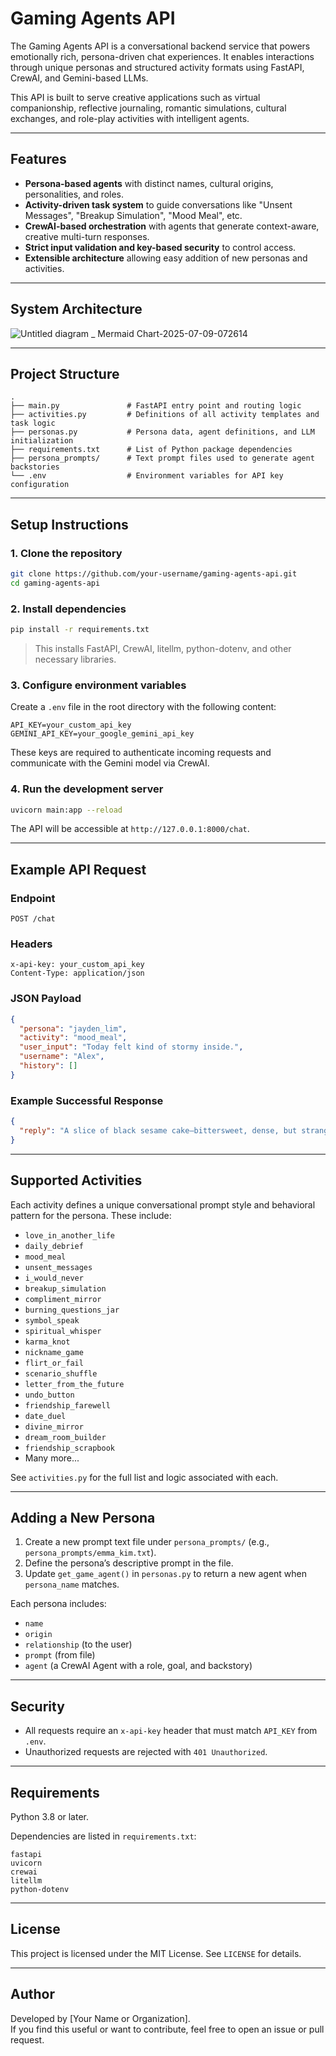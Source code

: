
# Gaming Agents API

The Gaming Agents API is a conversational backend service that powers emotionally rich, persona-driven chat experiences. It enables interactions through unique personas and structured activity formats using FastAPI, CrewAI, and Gemini-based LLMs.

This API is built to serve creative applications such as virtual companionship, reflective journaling, romantic simulations, cultural exchanges, and role-play activities with intelligent agents.

---

## Features

- **Persona-based agents** with distinct names, cultural origins, personalities, and roles.
- **Activity-driven task system** to guide conversations like "Unsent Messages", "Breakup Simulation", "Mood Meal", etc.
- **CrewAI-based orchestration** with agents that generate context-aware, creative multi-turn responses.
- **Strict input validation and key-based security** to control access.
- **Extensible architecture** allowing easy addition of new personas and activities.

---

## System Architecture

![Untitled diagram _ Mermaid Chart-2025-07-09-072614](https://github.com/user-attachments/assets/a76af236-9118-400e-8c70-6b6f4e44b970)


---

## Project Structure

```
.
├── main.py               # FastAPI entry point and routing logic
├── activities.py         # Definitions of all activity templates and task logic
├── personas.py           # Persona data, agent definitions, and LLM initialization
├── requirements.txt      # List of Python package dependencies
├── persona_prompts/      # Text prompt files used to generate agent backstories
└── .env                  # Environment variables for API key configuration
```

---

## Setup Instructions

### 1. Clone the repository

```bash
git clone https://github.com/your-username/gaming-agents-api.git
cd gaming-agents-api
```

### 2. Install dependencies

```bash
pip install -r requirements.txt
```

> This installs FastAPI, CrewAI, litellm, python-dotenv, and other necessary libraries.

### 3. Configure environment variables

Create a `.env` file in the root directory with the following content:

```env
API_KEY=your_custom_api_key
GEMINI_API_KEY=your_google_gemini_api_key
```

These keys are required to authenticate incoming requests and communicate with the Gemini model via CrewAI.

### 4. Run the development server

```bash
uvicorn main:app --reload
```

The API will be accessible at `http://127.0.0.1:8000/chat`.

---

## Example API Request

### Endpoint

```
POST /chat
```

### Headers

```
x-api-key: your_custom_api_key
Content-Type: application/json
```

### JSON Payload

```json
{
  "persona": "jayden_lim",
  "activity": "mood_meal",
  "user_input": "Today felt kind of stormy inside.",
  "username": "Alex",
  "history": []
}
```

### Example Successful Response

```json
{
  "reply": "A slice of black sesame cake—bittersweet, dense, but strangely comforting. What’s on your plate today, Alex?"
}
```

---

## Supported Activities

Each activity defines a unique conversational prompt style and behavioral pattern for the persona. These include:

- `love_in_another_life`
- `daily_debrief`
- `mood_meal`
- `unsent_messages`
- `i_would_never`
- `breakup_simulation`
- `compliment_mirror`
- `burning_questions_jar`
- `symbol_speak`
- `spiritual_whisper`
- `karma_knot`
- `nickname_game`
- `flirt_or_fail`
- `scenario_shuffle`
- `letter_from_the_future`
- `undo_button`
- `friendship_farewell`
- `date_duel`
- `divine_mirror`
- `dream_room_builder`
- `friendship_scrapbook`
- Many more...

See `activities.py` for the full list and logic associated with each.

---

## Adding a New Persona

1. Create a new prompt text file under `persona_prompts/` (e.g., `persona_prompts/emma_kim.txt`).
2. Define the persona’s descriptive prompt in the file.
3. Update `get_game_agent()` in `personas.py` to return a new agent when `persona_name` matches.

Each persona includes:
- `name`
- `origin`
- `relationship` (to the user)
- `prompt` (from file)
- `agent` (a CrewAI Agent with a role, goal, and backstory)

---

## Security

- All requests require an `x-api-key` header that must match `API_KEY` from `.env`.
- Unauthorized requests are rejected with `401 Unauthorized`.

---

## Requirements

Python 3.8 or later.

Dependencies are listed in `requirements.txt`:

```
fastapi
uvicorn
crewai
litellm
python-dotenv
```

---

## License

This project is licensed under the MIT License. See `LICENSE` for details.

---

## Author

Developed by [Your Name or Organization].  
If you find this useful or want to contribute, feel free to open an issue or pull request.

